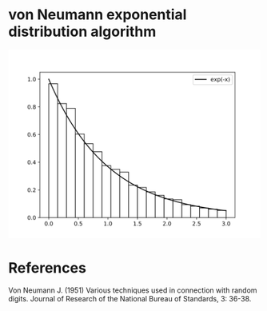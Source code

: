 <h1>von Neumann exponential distribution algorithm</h1>
<img src="exp.svg" alt="Histogram of samples">

<h1>References</h1>
Von Neumann J. (1951) Various techniques used in connection with
random digits. Journal of Research of the National Bureau of
Standards, 3: 36-38.
